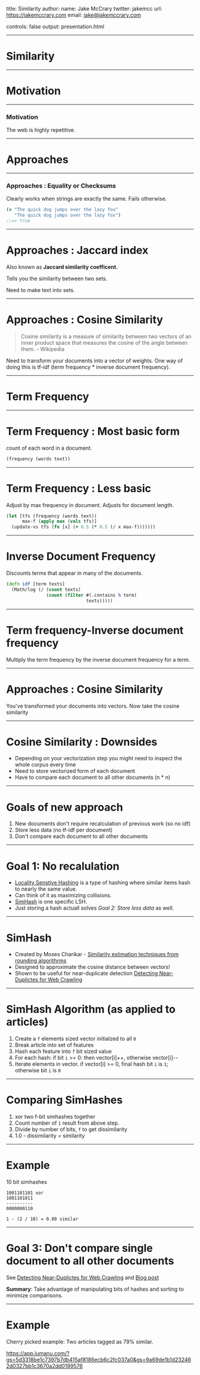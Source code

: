 title: Similarity
author:
  name: Jake McCrary
  twitter: jakemcc
  url: https://jakemccrary.com
  email: jake@jakemccrary.com
<!-- style: basic-style.css -->
controls: false
output: presentation.html

---

# Similarity

---

# Motivation

---

### Motivation

The web is highly repetitive.

---

# Approaches

---

### Approaches : Equality or Checksums

Clearly works when strings are exactly the same. Fails otherwise.

```clojure
(= "The quick dog jumps over the lazy fox"
   "The quick dog jumps over the lazy fox")
;;=> true
```

---

# Approaches : Jaccard index 

Also known as **Jaccard similarity coefficent.**

Tells you the similarity between two sets.

Need to make text into sets.

---

# Approaches : Cosine Similarity

> Cosine similarity is a measure of similarity between two vectors of
> an inner product space that measures the cosine of the angle between
> them. - Wikipedia

Need to transform your documents into a vector of weights. One way of
doing this is tf-idf (term frequency * inverse document frequency).

---

# Term Frequency

---

# Term Frequency : Most basic form

count of each word in a document.

```clojure
(frequency (words text))
```

---

# Term Frequency : Less basic

Adjust by max frequency in document. Adjusts for document length.

```clojure
(let [tfs (frequency (words text))
      max-f (apply max (vals tfs)]
  (update-vs tfs (fn [x] (+ 0.5 (* 0.5 (/ x max-f)))))))
```

---

# Inverse Document Frequency

Discounts terms that appear in many of the documents.

```clojure
(defn idf [term texts]
  (Math/log (/ (count texts)
               (count (filter #(.contains % term)
                              texts)))))
```

---

# Term frequency-Inverse document frequency

Multiply the term frequency by the inverse document frequency for a term.

---

# Approaches : Cosine Similarity

You've transformed your documents into vectors. Now take the cosine similarity 

---

# Cosine Similarity : Downsides

- Depending on your vectorization step you might need to inspect the
  whole corpus every time
- Need to store vectorized form of each document
- Have to compare each document to all other documents (n * n)

---

# Goals of new approach

1. New documents don't require recalculation of previous work (so no idf)
2. Store less data (no tf-idf per document)
3. Don't compare each document to all other documents

---

# Goal 1: No recalulation

- [Locality Senstive Hashing](https://en.wikipedia.org/wiki/Locality-sensitive_hashing) is a type of hashing
  where similar items hash to nearly the same value.
- Can think of it as maximizing collisions.
- [SimHash](http://www.wwwconference.org/www2007/papers/paper215.pdf) is one specific LSH.
- Just storing a hash actuall solves *Goal 2: Store less data* as well.

---

# SimHash

- Created by Moses Charikar -
  [Similarity estimation techniques from rounding algorithrms](https://dl.acm.org/citation.cfm?doid=509907.509965)
- Designed to approximate the cosine distance between vectors!
- Shown to be useful for near-duplicate detection
  [Detecting Near-Duplictes for Web Crawling](http://www.wwwconference.org/www2007/papers/paper215.pdf)

---

# SimHash Algorithm (as applied to articles)

1. Create a `f` elements sized vector initialzed to all `0`
1. Break article into set of features
1. Hash each feature into `f` bit sized value
1. For each hash: 
   if bit `i` >= 0: then vector[i]++, otherwise vector[i]--
1. Iterate elements in vector. if vector[i] >= 0, final hash bit `i`
   is `1`; otherwise bit `i` is `0`

---

# Comparing SimHashes

1. xor two f-bit simhashes together
1. Count number of `1` result from above step.
1. Divide by number of bits, `f` to get dissimilarity
1. 1.0 - dissimilarity = similarity

---

# Example

10 bit simhashes
```
1001101101 xor
1001101011
----------
0000000110

1 - (2 / 10) = 0.80 similar
```

---

# Goal 3: Don't compare single document to all other documents

See
[Detecting Near-Duplictes for Web Crawling](http://www.wwwconference.org/www2007/papers/paper215.pdf)
and [Blog post](http://matpalm.com/resemblance/simhash/)

**Summary**: Take advantage of manipulating bits of hashes and sorting
to minimize comparisons.

---

# Example

Cherry picked example: Two articles tagged as 79% similar.

https://app.lumanu.com/?gs=5d3318be1c7397b7db415af8186ecb6c2fc037a0&gs=9a69de1b1d232462d0327bb1c3670a2dd0199576



